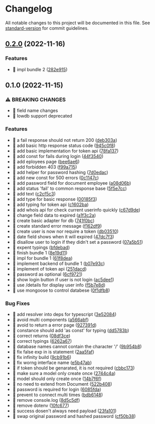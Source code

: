 # Changelog

All notable changes to this project will be documented in this file. See [standard-version](https://github.com/conventional-changelog/standard-version) for commit guidelines.

## [0.2.0](https://github.com/kiochan/employee-registry/compare/v0.1.0...v0.2.0) (2022-11-16)


### Features

* 🎸 impl bundle 2 ([282e915](https://github.com/kiochan/employee-registry/commit/282e915ec38532c7ae7e34f9a6e302adbac8b58e))

## 0.1.0 (2022-11-15)

### ⚠ BREAKING CHANGES

- 🧨 field name changes
- 🧨 lowdb support deprecated

### Features

- 🎸 a fail response should not return 200 ([deb303a](https://github.com/kiochan/employee-registry/commit/deb303ab7417b99dc313e677fb7e4bae4b5aa44c))
- 🎸 add basic http response status code ([945c0f8](https://github.com/kiochan/employee-registry/commit/945c0f867abc1b99b81d273063316788fd402436))
- 🎸 add basic implementation for token api ([78fa137](https://github.com/kiochan/employee-registry/commit/78fa137ae0bc3b07755b7326416f7a561c7fb5be))
- 🎸 add const for fails during login ([44f3540](https://github.com/kiochan/employee-registry/commit/44f3540135447cf8c288a1e379daec40562e4074))
- 🎸 add eployees page ([bee6ae6](https://github.com/kiochan/employee-registry/commit/bee6ae64b5cecbee512eef5e028bc8b5ef4b2357))
- 🎸 add forbidden 403 ([f99a715](https://github.com/kiochan/employee-registry/commit/f99a7157d2b4ec59253fe094b979b64632f864f5))
- 🎸 add helper for password hashing ([7d0edac](https://github.com/kiochan/employee-registry/commit/7d0edac0804e77e226166f9e176e64cf1ee7787d))
- 🎸 add new const for 500 errors ([0c1147c](https://github.com/kiochan/employee-registry/commit/0c1147cf56a77c4365d438398b8780ba3b929a2c))
- 🎸 add password field for document employee ([a08d06b](https://github.com/kiochan/employee-registry/commit/a08d06bc9f31fe26911f9b2b622f1e9c2f8aebe8))
- 🎸 add status 'fail' to common response base ([5f5e7cc](https://github.com/kiochan/employee-registry/commit/5f5e7cc40dd7cb9c126f86b6f2c614ce5a194520))
- 🎸 add text ([c2cf5c3](https://github.com/kiochan/employee-registry/commit/c2cf5c33722332b0f636115fbab41198588ab85a))
- 🎸 add type for basic response ([00185f3](https://github.com/kiochan/employee-registry/commit/00185f3149ab744f48686b3d82e8e3b53948190e))
- 🎸 add typing for token api ([c1602ba](https://github.com/kiochan/employee-registry/commit/c1602baa34a2a29fc14741edee3a57652d8b65fc))
- 🎸 add whois api for check current userinfo quickly ([c67d9de](https://github.com/kiochan/employee-registry/commit/c67d9de4bdd31aa9ef2fa4bc0550b23bd7739fb8))
- 🎸 change field data to expired ([a1f3c2a](https://github.com/kiochan/employee-registry/commit/a1f3c2ab32f1d12b04ae2b713938cfa3c37b4008))
- 🎸 create basic adapter for db ([741f0bc](https://github.com/kiochan/employee-registry/commit/741f0bcd2138c9a0773fe2036904e87312d34ddf))
- 🎸 create standard error message ([f162df9](https://github.com/kiochan/employee-registry/commit/f162df9fe33506a617b70edad08059774c3d779b))
- 🎸 create user is now nor require a token ([db03510](https://github.com/kiochan/employee-registry/commit/db0351081ca31d020db2d0fe8859bcdaa83ac9b6))
- 🎸 date field shows when it will expired ([47dc7f3](https://github.com/kiochan/employee-registry/commit/47dc7f3af69af6e58349ff64422392a46c09fb59))
- 🎸 disallow user to login if they didn't set a password ([07a5b51](https://github.com/kiochan/employee-registry/commit/07a5b51791a9cb5047dea67812578b5beb05d316))
- 🎸 expent typings ([bfdebad](https://github.com/kiochan/employee-registry/commit/bfdebad3b2da142057c33835258a70a54a9e2c01))
- 🎸 finish bundle 1 ([8e19d11](https://github.com/kiochan/employee-registry/commit/8e19d1150a660e3014909edd9ff4d9babfcfb68d))
- 🎸 impl for bundle 1 ([61f8dea](https://github.com/kiochan/employee-registry/commit/61f8deadd61ceeff6a8f8a40f58d62348f5bc34e))
- 🎸 implement backend of bundle 1 ([b07e93c](https://github.com/kiochan/employee-registry/commit/b07e93c87e798397c7710140241389582b9502f1))
- 🎸 implement of token api ([251dacd](https://github.com/kiochan/employee-registry/commit/251dacda6a7ff44c170d13c294ac7126e57cda7b))
- 🎸 password as optional ([6cf9721](https://github.com/kiochan/employee-registry/commit/6cf972153d36f3651460cf56c88220e1b2fc853d))
- 🎸 show login button if user is not login ([ac5dee1](https://github.com/kiochan/employee-registry/commit/ac5dee161fbc9cc12144d7179be1ebecd2af4af0))
- 🎸 use /details for display user info ([f5b7e8d](https://github.com/kiochan/employee-registry/commit/f5b7e8d57fba4aaa9d35dbddc4e999e28a967056))
- 🎸 use mongoose to control databese ([0f1dfb8](https://github.com/kiochan/employee-registry/commit/0f1dfb8c5c6bfd8dcd93605020ce4745b542a7f0))

### Bug Fixes

- 🐛 add resolver into deps for typescript ([3e52084](https://github.com/kiochan/employee-registry/commit/3e520845d357b9351de1c1626341a3206744bcbd))
- 🐛 avoid multi <a /> components ([a566abf](https://github.com/kiochan/employee-registry/commit/a566abf1e48bc71cfc6cc7f1abd2bd5b1a4af439))
- 🐛 avoid to return a error page ([927391d](https://github.com/kiochan/employee-registry/commit/927391d0f66889cf82f9ec6bc185f62b2bacc2e1))
- 🐛 constance should add 'as const' for typing ([dd5783b](https://github.com/kiochan/employee-registry/commit/dd5783b2fabc220ec44ad18bb6bbf3e84dab048f))
- 🐛 correct returns ([08df3ce](https://github.com/kiochan/employee-registry/commit/08df3ce8e3d55989394d83fa10b1f88d4b2e2cb9))
- 🐛 correct typings ([6262a67](https://github.com/kiochan/employee-registry/commit/6262a67f3676d9622dc5d1d43f0ffd5c4e3a45b8))
- 🐛 database names cannot contain the character '/' ([9b954b8](https://github.com/kiochan/employee-registry/commit/9b954b89a36a1960bec1aa980a72605c1b24b56b))
- 🐛 fix false exp in is statement ([2aa5faf](https://github.com/kiochan/employee-registry/commit/2aa5faf9cbe61e896e52514eb0dff12bba37aa40))
- 🐛 fix infinity build ([9cb91b6](https://github.com/kiochan/employee-registry/commit/9cb91b6a7edba29b2108154db9695e24ab05f942))
- 🐛 fix worng interface name ([e5b47ab](https://github.com/kiochan/employee-registry/commit/e5b47ab2336e9d3e8dfdcab8a350a7a38aef3d9b))
- 🐛 if token should be genarated, it is not required ([cbbc173](https://github.com/kiochan/employee-registry/commit/cbbc1731b71bb1fdbb076a85f63bbabfb44a0eb6))
- 🐛 make sure a model only create once ([2744c4a](https://github.com/kiochan/employee-registry/commit/2744c4a238bf3d957afed3de9c4a1794882f05a8))
- 🐛 model should only create once ([14b7f6f](https://github.com/kiochan/employee-registry/commit/14b7f6f9f976beeb8c3f826b32bd027988a409c1))
- 🐛 no need to extend from Document ([522b408](https://github.com/kiochan/employee-registry/commit/522b4083e6177ca42ba8b5be088736efd4527863))
- 🐛 password is required for login ([6085fda](https://github.com/kiochan/employee-registry/commit/6085fda3040846a46f69d95eb0d8052a240fd04c))
- 🐛 prevent to connect multi times ([bdb6148](https://github.com/kiochan/employee-registry/commit/bdb614807c502ac6d12dc16ffd515e399584698e))
- 🐛 remove console.log ([8d5c5df](https://github.com/kiochan/employee-registry/commit/8d5c5dfa666f3cea8ef53ddcb25587663e029146))
- 🐛 remove dotenv ([10fc677](https://github.com/kiochan/employee-registry/commit/10fc6770e161cafaf1cbb4688bc8a493bd89ec47))
- 🐛 success dosen't always need payload ([23fa101](https://github.com/kiochan/employee-registry/commit/23fa101666d55fafbb5a7ca46dffe075dc275105))
- 🐛 swap original password and hashed password ([cf50b38](https://github.com/kiochan/employee-registry/commit/cf50b386c93503af69bdfe12b4bd33dd865ac652))
